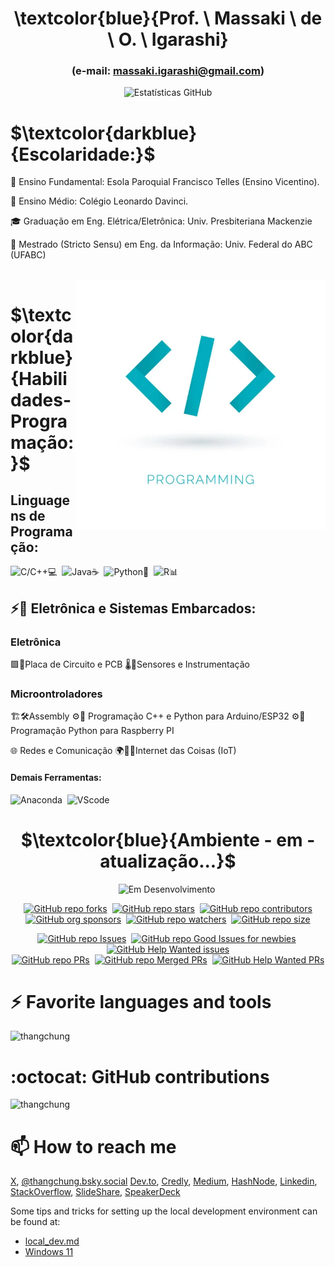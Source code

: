 <div align="center">
	
# \textcolor{blue}{Prof. \ Massaki \ de \ O. \ Igarashi}
### (e-mail: massaki.igarashi@gmail.com)

![Estatísticas GitHub](https://github-readme-stats.vercel.app/api?username=igarashimassaki&show_icons=true&theme=tokyonight)
</div> 

<div align="left">
	
# $\textcolor{darkblue}{Escolaridade:}$
	
🏫 Ensino Fundamental: Esola Paroquial Francisco Telles (Ensino Vicentino).

🏫 Ensino Médio: Colégio Leonardo Davinci.

🎓 Graduação em Eng. Elétrica/Eletrônica: Univ. Presbiteriana Mackenzie

📝 Mestrado (Stricto Sensu) em Eng. da Informação: Univ. Federal do ABC (UFABC)

</div> 
&nbsp;

<div align="left">
	
<img src="https://github.com/igarashimassaki/Figuras_e_Icones/blob/main/prog.jpg" min-width="40px" max-width="40px" width="400px" align="right" alt="Computador iuriCode">

</div> 

# $\textcolor{darkblue}{Habilidades-Programação:}$

## Linguagens de Programação:
![C/C++💻](https://img.icons8.com/?size=50&id=55199&format=png)&nbsp;
![Java☕](https://img.icons8.com/?size=50&id=100506&format=png)&nbsp;
![Python🐍](https://img.icons8.com/?size=50&id=12592&format=png)&nbsp;
![R📊](https://img.icons8.com/?size=96&id=CLvQeiwFpit4&format=png)&nbsp;

## ⚡🔧 Eletrônica e Sistemas Embarcados:
### Eletrônica
🟩🔋Placa de Circuito e PCB
🌡️📡Sensores e Instrumentação 

### Microontroladores
🏗️🛠️Assembly
⚙️🔌 Programação C++ e Python para Arduino/ESP32 
⚙️🔌 Programação Python para Raspberry PI

🌐 Redes e Comunicação
🌍🔗📶Internet das Coisas (IoT)  


#### Demais Ferramentas:
![Anaconda](https://img.icons8.com/?size=96&id=F4uMFPZgS0gt&format=png)&nbsp;
![VScode](https://img.shields.io/badge/vscode-4285F4?style=for-the-badge&logo=vscode&logoColor=white)&nbsp;

</div> 
<div align="center">
	
# $\textcolor{blue}{Ambiente - em - atualização...}$
![Em Desenvolvimento](https://img.freepik.com/vetores-premium/icone-com-vetor-de-icone-do-sistema-de-atualizacao-desenvolvimento-de-software-rede-de-internet_820464-205.jpg?w=1800)&nbsp;

</div> 

<div align="center" markdown="1">

[![GitHub repo forks](https://img.shields.io/github/forks/EbookFoundation/free-programming-books?style=flat&logo=github&logoColor=whitesmoke&label=Forks)](https://github.com/EbookFoundation/free-programming-books/network)&#160;
[![GitHub repo stars](https://img.shields.io/github/stars/EbookFoundation/free-programming-books?style=flat&logo=github&logoColor=whitesmoke&label=Stars)](https://github.com/EbookFoundation/free-programming-books/stargazers)&#160;
[![GitHub repo contributors](https://img.shields.io/github/contributors-anon/EbookFoundation/free-programming-books?style=flat&logo=github&logoColor=whitesmoke&label=Contributors)](https://github.com/EbookFoundation/free-programming-books/graphs/contributors)    
[![GitHub org sponsors](https://img.shields.io/github/sponsors/EbookFoundation?style=flat&logo=github&logoColor=whitesmoke&label=Sponsors)](https://github.com/sponsors/EbookFoundation)&#160;
[![GitHub repo watchers](https://img.shields.io/github/watchers/EbookFoundation/free-programming-books?style=flat&logo=github&logoColor=whitesmoke&label=Watchers)](https://github.com/EbookFoundation/free-programming-books/watchers)&#160;
[![GitHub repo size](https://img.shields.io/github/repo-size/EbookFoundation/free-programming-books?style=flat&logo=github&logoColor=whitesmoke&label=Repo%20Size)](https://github.com/EbookFoundation/free-programming-books/archive/refs/heads/main.zip)

</div>

<div align="center" markdown="1">

[![GitHub repo Issues](https://img.shields.io/github/issues/EbookFoundation/free-programming-books?style=flat&logo=github&logoColor=red&label=Issues)](https://github.com/EbookFoundation/free-programming-books/issues)&#160;
[![GitHub repo Good Issues for newbies](https://img.shields.io/github/issues/EbookFoundation/free-programming-books/good%20first%20issue?style=flat&logo=github&logoColor=green&label=Good%20First%20issues)](https://github.com/EbookFoundation/free-programming-books/issues?q=is%3Aopen+is%3Aissue+label%3A%22good+first+issue%22)&#160;
[![GitHub Help Wanted issues](https://img.shields.io/github/issues/EbookFoundation/free-programming-books/help%20wanted?style=flat&logo=github&logoColor=b545d1&label=%22Help%20Wanted%22%20issues)](https://github.com/EbookFoundation/free-programming-books/issues?q=is%3Aopen+is%3Aissue+label%3A%22help+wanted%22)    
[![GitHub repo PRs](https://img.shields.io/github/issues-pr/EbookFoundation/free-programming-books?style=flat&logo=github&logoColor=orange&label=PRs)](https://github.com/EbookFoundation/free-programming-books/pulls)&#160;
[![GitHub repo Merged PRs](https://img.shields.io/github/issues-search/EbookFoundation/free-programming-books?style=flat&logo=github&logoColor=green&label=Merged%20PRs&query=is%3Amerged)](https://github.com/EbookFoundation/free-programming-books/pulls?q=is%3Apr+is%3Amerged)&#160;
[![GitHub Help Wanted PRs](https://img.shields.io/github/issues-pr/EbookFoundation/free-programming-books/help%20wanted?style=flat&logo=github&logoColor=b545d1&label=%22Help%20Wanted%22%20PRs)](https://github.com/EbookFoundation/free-programming-books/pulls?q=is%3Aopen+is%3Aissue+label%3A%22help+wanted%22)

</div>


# ⚡ Favorite languages and tools

<!--<code><img height="32" src="https://raw.githubusercontent.com/github/explore/80688e429a7d4ef2fca1e82350fe8e3517d3494d/topics/csharp/csharp.png"></code>
<code><img height="32" src="https://raw.githubusercontent.com/github/explore/80688e429a7d4ef2fca1e82350fe8e3517d3494d/topics/rust/rust.png"></code>
<code><img height="32" src="https://raw.githubusercontent.com/github/explore/80688e429a7d4ef2fca1e82350fe8e3517d3494d/topics/nodejs/nodejs.png"></code>
<code><img height="32" src="https://raw.githubusercontent.com/github/explore/5c058a388828bb5fde0bcafd4bc867b5bb3f26f3/topics/graphql/graphql.png"></code>
<code><img height="32" src="https://raw.githubusercontent.com/github/explore/3fd951e49a8e2af94627092d80c236c00df95ae3/topics/grpc/grpc.png"></code>
<code><img height="32" src="https://raw.githubusercontent.com/github/explore/80688e429a7d4ef2fca1e82350fe8e3517d3494d/topics/react/react.png"></code>
<code><img height="32" src="https://raw.githubusercontent.com/github/explore/80688e429a7d4ef2fca1e82350fe8e3517d3494d/topics/git/git.png"></code> 
<code><img height="32" src="https://raw.githubusercontent.com/github/explore/80688e429a7d4ef2fca1e82350fe8e3517d3494d/topics/kubernetes/kubernetes.png"></code>-->
<img src="https://github-readme-stats.vercel.app/api/top-langs/?username=thangchung&hide=css,html,powershell,elm,php,javascript&show_icons=true&count_private=true&theme=algolia&layout=compact" alt="thangchung" />

# :octocat: GitHub contributions

<img src="https://github-readme-stats.vercel.app/api?username=thangchung&show_icons=true&count_private=true&theme=algolia" alt="thangchung" />

# 📫 How to reach me

[X](https://x.com/thangchung), [@thangchung.bsky.social](https://bsky.app/profile/thangchung.bsky.social) [Dev.to](https://dev.to/thangchung), [Credly](https://www.credly.com/users/thangchung), [Medium](https://medium.com/@thangchung), [HashNode](https://hashnode.com/@thangchungatwork), [Linkedin](https://www.linkedin.com/in/thang-chung-2b475614), [StackOverflow](https://stackoverflow.com/users/525811/thangchung), [SlideShare](https://www.slideshare.net/thangchung), [SpeakerDeck](https://speakerdeck.com/thangchung)

Some tips and tricks for setting up the local development environment can be found at:
- [local_dev.md](local_dev.md)
- [Windows 11](https://gist.github.com/thangchung/cae1a33c0a6a2bc76fa6e6b7bef05b28)

<!--
<p align="left">
  <img src="https://github-readme-stats.vercel.app/api?username=thangchung&show_icons=true&count_private=true&theme=algolia" alt="thangchung" />
</p> -->

<!--
<a href="https://www.buymeacoffee.com/thangchung" target="_blank"><img src="https://cdn.buymeacoffee.com/buttons/lato-green.png" alt="Buy Me A Beer" style="height: 51px !important;width: 217px !important;" ></a>
-->

